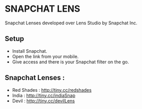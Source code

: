 # SNAPCHAT LENS
Snapchat Lenses developed over Lens Studio by Snapchat Inc.

## Setup
* Install Snapchat.
* Open the link from your mobile.
* Give access and there is your Snapchat filter on the go.

## Snapchat Lenses  :
* Red Shades : http://tiny.cc/redshades
* India : http://tiny.cc/indiaSnap
* Devil : http://tiny.cc/devilLens  
